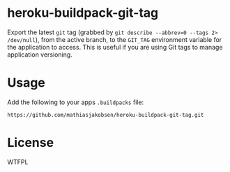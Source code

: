 # heroku-buildpack-git-tag

Export the latest `git` tag (grabbed by `git describe --abbrev=0 --tags 2> /dev/null`), from the active branch, to the `GIT_TAG` environment variable for the application to access. This is useful if you are using Git tags to manage application versioning.

# Usage

Add the following to your apps `.buildpacks` file:

	https://github.com/mathiasjakobsen/heroku-buildpack-git-tag.git

# License

WTFPL
